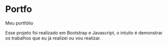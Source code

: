 # Portfo
Meu portfólio

Esse projeto foi realizado em Bootstrap e Javascript, o intuito é demonstrar os trabalhos que eu já realizei ou vou realizar.

